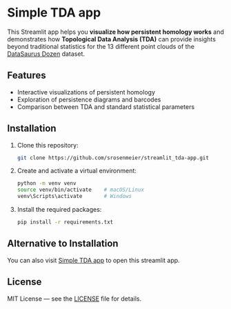# Simple TDA app

This Streamlit app helps you **visualize how persistent homology works** and demonstrates how **Topological Data Analysis (TDA)** can provide insights beyond traditional statistics for the 13 different point clouds of the [DataSaurus Dozen](https://www.research.autodesk.com/publications/same-stats-different-graphs/) dataset.

## Features

- Interactive visualizations of persistent homology
- Exploration of persistence diagrams and barcodes
- Comparison between TDA and standard statistical parameters

## Installation

1. Clone this repository:
   ```bash
   git clone https://github.com/srosenmeier/streamlit_tda-app.git

2. Create and activate a virtual environment:
   ```bash
   python -m venv venv
   source venv/bin/activate    # macOS/Linux
   venv\Scripts\activate       # Windows

3. Install the required packages:
   ```bash
   pip install -r requirements.txt

## Alternative to Installation

You can also visit [Simple TDA app](https://tda-app.streamlit.app) to open this streamlit app.

## License

MIT License — see the [LICENSE](LICENSE) file for details.
